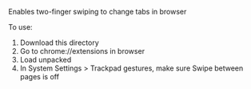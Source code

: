 Enables two-finger swiping to change tabs in browser

To use:

1. Download this directory
2. Go to chrome://extensions in browser
3. Load unpacked
4. In System Settings > Trackpad gestures, make sure Swipe between pages is off
